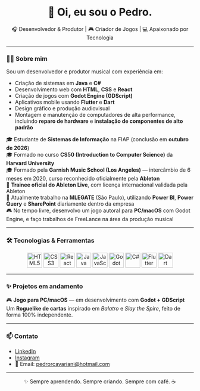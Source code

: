 <h1 align="center">👋 Oi, eu sou o Pedro.</h1>

<p align="center">
🎧 Desenvolvedor & Produtor | 🎮 Criador de Jogos | 💻 Apaixonado por Tecnologia  
</p>

---

### 👨‍💻 Sobre mim

Sou um desenvolvedor e produtor musical com experiência em:

- Criação de sistemas em **Java** e **C#**
- Desenvolvimento web com **HTML**, **CSS** e **React**
- Criação de jogos com **Godot Engine (GDScript)**
- Aplicativos mobile usando **Flutter** e **Dart**
- Design gráfico e produção audiovisual
- Montagem e manutenção de computadores de alta performance, incluindo **reparo de hardware** e **instalação de componentes de alto padrão**

🎓 Estudante de **Sistemas de Informação** na FIAP (conclusão em **outubro de 2026**)  
🎓 Formado no curso **CS50 (Introduction to Computer Science)** da **Harvard University**  
🎓 Formado pela **Garnish Music School (Los Angeles)** — intercâmbio de 6 meses em 2020, curso reconhecido oficialmente pela **Ableton**  
🧠 **Trainee oficial do Ableton Live**, com licença internacional validada pela Ableton  
🏢 Atualmente trabalho na **MLEGATE** (São Paulo), utilizando **Power BI**, **Power Query** e **SharePoint** diariamente dentro da empresa  
🎮 No tempo livre, desenvolvo um jogo autoral para **PC/macOS** com Godot Engine, e faço trabalhos de FreeLance na área da produção musical

---

### 🛠️ Tecnologias & Ferramentas

<p align="center">
  <img src="https://cdn.jsdelivr.net/gh/devicons/devicon/icons/html5/html5-original.svg" width="40" title="HTML5"/>
  <img src="https://cdn.jsdelivr.net/gh/devicons/devicon/icons/css3/css3-original.svg" width="40" title="CSS3"/>
  <img src="https://cdn.jsdelivr.net/gh/devicons/devicon/icons/react/react-original.svg" width="40" title="React"/>
  <img src="https://cdn.jsdelivr.net/gh/devicons/devicon/icons/java/java-original.svg" width="40" title="Java"/>
  <img src="https://cdn.jsdelivr.net/gh/devicons/devicon/icons/javascript/javascript-original.svg" width="40" title="JavaScript"/>
  <img src="https://cdn.jsdelivr.net/gh/devicons/devicon/icons/godot/godot-original.svg" width="40" title="Godot Engine"/>
  <img src="https://cdn.jsdelivr.net/gh/devicons/devicon/icons/csharp/csharp-original.svg" width="40" title="C#"/>
  <img src="https://cdn.jsdelivr.net/gh/devicons/devicon/icons/flutter/flutter-original.svg" width="40" title="Flutter"/>
  <img src="https://cdn.jsdelivr.net/gh/devicons/devicon/icons/apache/dart-original.svg" width="40" title="Dart"/>
</p>

---

### ✨ Projetos em andamento

🎮 **Jogo para PC/macOS** — em desenvolvimento com **Godot + GDScript**  
Um **Roguelike de cartas** inspirado em *Balatro* e *Slay the Spire*, feito de forma 100% independente.

---

### 📫 Contato

- [LinkedIn](https://br.linkedin.com/in/pedro-cavariani-4a752a270?original_referer=https%3A%2F%2Fwww.google.com%2F)
- [Instagram](https://www.instagram.com/nunkdorme/) 
- 📧 Email: pedrorcavariani@hotmail.com

---

<p align="center">✨ Sempre aprendendo. Sempre criando. Sempre com café. ☕</p>
